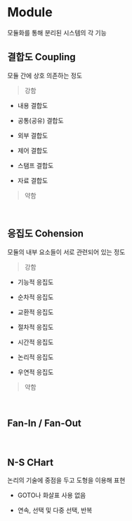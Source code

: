 # Module

모듈화를 통해 분리된 시스템의 각 기능

## 결합도 Coupling

모듈 간에 상호 의존하는 정도

> 강함

- 내용 결합도

- 공통(공유) 결합도

- 외부 결합도

- 제어 결합도

- 스탬프 결합도

- 자료 결합도

> 약함

<br/>

## 응집도 Cohension

모듈의 내부 요소들이 서로 관련되어 있는 정도

> 강함

- 기능적 응집도

- 순차적 응집도

- 교환적 응집도

- 절차적 응집도

- 시간적 응집도

- 논리적 응집도

- 우연적 응집도

> 약함

<br/>

## Fan-In / Fan-Out

<br/>

## N-S CHart

논리의 기술에 중점을 두고 도형을 이용해 표현

- GOTO나 화살표 사용 없음

- 연속, 선택 및 다중 선택, 반복
